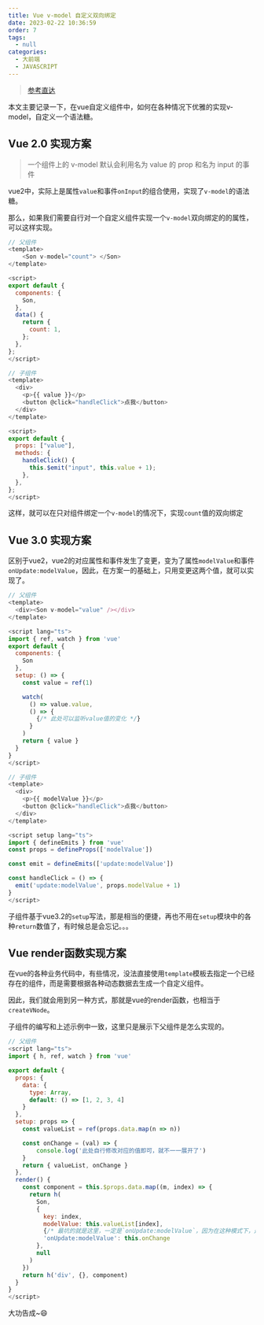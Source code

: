 ```yaml
---
title: Vue v-model 自定义双向绑定
date: 2023-02-22 10:36:59
order: 7
tags: 
  - null
categories: 
  - 大前端
  - JAVASCRIPT
---
```


<!-- @format -->
> [参考直达](https://www.cnblogs.com/cl1998/p/15953250.html#autoid-0-0-0)

本文主要记录一下，在vue自定义组件中，如何在各种情况下优雅的实现v-model，自定义一个语法糖。

## Vue 2.0 实现方案

> 一个组件上的 v-model 默认会利用名为 value 的 prop 和名为 input 的事件

vue2中，实际上是属性`value`和事件`onInput`的组合使用，实现了`v-model`的语法糖。

那么，如果我们需要自行对一个自定义组件实现一个`v-model`双向绑定的的属性，可以这样实现。

```js
// 父组件
<template>
    <Son v-model="count"> </Son>
</template>

<script>
export default {
  components: {
    Son,
  },
  data() {
    return {
      count: 1,
    };
  },
};
</script>
```

```js
// 子组件
<template>
  <div>
    <p>{{ value }}</p>
    <button @click="handleClick">点我</button>
  </div>
</template>

<script>
export default {
  props: ["value"],
  methods: {
    handleClick() {
      this.$emit("input", this.value + 1);
    },
  },
};
</script>
```

这样，就可以在只对组件绑定一个`v-model`的情况下，实现`count`值的双向绑定

## Vue 3.0 实现方案

区别于vue2，vue2的对应属性和事件发生了变更，变为了属性`modelValue`和事件`onUpdate:modelValue`，因此，在方案一的基础上，只用变更这两个值，就可以实现了。

```js
// 父组件
<template>
  <div><Son v-model="value" /></div>
</template>

<script lang="ts">
import { ref, watch } from 'vue'
export default {
  components: {
    Son
  },
  setup: () => {
    const value = ref(1)

    watch(
      () => value.value,
      () => {
        {/* 此处可以监听value值的变化 */}
      }
    )
    return { value }
  }
}
</script>
```

```js
// 子组件
<template>
  <div>
    <p>{{ modelValue }}</p>
    <button @click="handleClick">点我</button>
  </div>
</template>

<script setup lang="ts">
import { defineEmits } from 'vue'
const props = defineProps(['modelValue'])

const emit = defineEmits(['update:modelValue'])

const handleClick = () => {
  emit('update:modelValue', props.modelValue + 1)
}
</script>
```

子组件基于vue3.2的`setup`写法，那是相当的便捷，再也不用在`setup`模块中的各种`return`数值了，有时候总是会忘记。。。

## Vue render函数实现方案

在vue的各种业务代码中，有些情况，没法直接使用`template`模板去指定一个已经存在的组件，而是需要根据各种动态数据去生成一个自定义组件。

因此，我们就会用到另一种方式，那就是vue的render函数，也相当于`createVNode`。

子组件的编写和上述示例中一致，这里只是展示下父组件是怎么实现的。

```js
// 父组件
<script lang="ts">
import { h, ref, watch } from 'vue'

export default {
  props: {
    data: {
      type: Array,
      default: () => [1, 2, 3, 4]
    }
  },
  setup: props => {
    const valueList = ref(props.data.map(n => n))

    const onChange = (val) => {
        console.log('此处自行修改对应的值即可，就不一一展开了')
    }
    return { valueList, onChange }
  },
  render() {
    const component = this.$props.data.map((m, index) => {
      return h(
        Son,
        {
          key: index,
          modelValue: this.valueList[index],
          {/* 最坑的就是这里，一定是`onUpdate:modelValue`，因为在这种模式下，是没有`v-bind`指令使用的，所以需要采用最原始的事件绑定 */}
          'onUpdate:modelValue': this.onChange
        },
        null
      )
    })
    return h('div', {}, component)
  }
}
</script>
```

大功告成~:smile:
